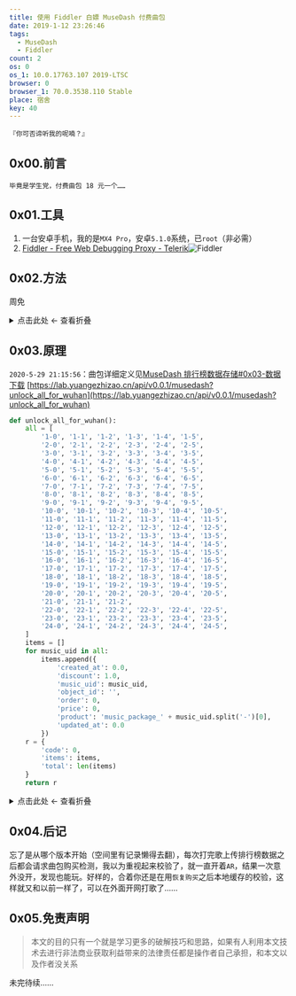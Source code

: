 ```yaml
---
title: 使用 Fiddler 白嫖 MuseDash 付费曲包
date: 2019-1-12 23:26:46
tags:
  - MuseDash
  - Fiddler
count: 2
os: 0
os_1: 10.0.17763.107 2019-LTSC
browser: 0
browser_1: 70.0.3538.110 Stable
place: 宿舍
key: 40
---
```

    『你可否谛听我的呢喃？』
<!-- more -->
## 0x00.前言
    毕竟是学生党，付费曲包 18 元一个……

## 0x01.工具
1. 一台安卓手机，我的是`MX4 Pro`，安卓`5.1.0`系统，已`root`（非必需）
2. [Fiddler - Free Web Debugging Proxy - Telerik](https://www.telerik.com/fiddler)![Fiddler](https://i1.yuangezhizao.cn/Win-10/20190112233023.jpg!webp)

## 0x02.方法
周免

<details><summary>点击此处 ← 查看折叠</summary>

~~配好安卓手机的网络代理以及`Fiddler`的`HTTPS`抓包功能，进入游戏，遇到包含`check_xd_purchase`的请求时，在`AutoResponder`标签页中`Add Rule`，`Rule Editor`处理方式选择`Find a file...`，选择到一个内容为`{"result": "purchased"}`文本文档，点击`Save`保存规则，点击`Enable rules`使规则生效。最后，在游戏拓展包处点击`恢复购买`，弹框`恢复购买成功`，到此结束。~~

</details>

## 0x03.原理
`2020-5-29 21:15:56`：曲包详细定义见[MuseDash 排行榜数据存储#0x03-数据下载](./rank.html#0x03-数据下载)
[https://lab.yuangezhizao.cn/api/v0.0.1/musedash?unlock_all_for_wuhan](https://lab.yuangezhizao.cn/api/v0.0.1/musedash?unlock_all_for_wuhan)
``` python
def unlock_all_for_wuhan():
    all = [
        '1-0', '1-1', '1-2', '1-3', '1-4', '1-5',
        '2-0', '2-1', '2-2', '2-3', '2-4', '2-5',
        '3-0', '3-1', '3-2', '3-3', '3-4', '3-5',
        '4-0', '4-1', '4-2', '4-3', '4-4', '4-5',
        '5-0', '5-1', '5-2', '5-3', '5-4', '5-5',
        '6-0', '6-1', '6-2', '6-3', '6-4', '6-5',
        '7-0', '7-1', '7-2', '7-3', '7-4', '7-5',
        '8-0', '8-1', '8-2', '8-3', '8-4', '8-5',
        '9-0', '9-1', '9-2', '9-3', '9-4', '9-5',
        '10-0', '10-1', '10-2', '10-3', '10-4', '10-5',
        '11-0', '11-1', '11-2', '11-3', '11-4', '11-5',
        '12-0', '12-1', '12-2', '12-3', '12-4', '12-5',
        '13-0', '13-1', '13-2', '13-3', '13-4', '13-5',
        '14-0', '14-1', '14-2', '14-3', '14-4', '14-5',
        '15-0', '15-1', '15-2', '15-3', '15-4', '15-5',
        '16-0', '16-1', '16-2', '16-3', '16-4', '16-5',
        '17-0', '17-1', '17-2', '17-3', '17-4', '17-5',
        '18-0', '18-1', '18-2', '18-3', '18-4', '18-5',
        '19-0', '19-1', '19-2', '19-3', '19-4', '19-5',
        '20-0', '20-1', '20-2', '20-3', '20-4', '20-5',
        '21-0', '21-1', '21-2',
        '22-0', '22-1', '22-2', '22-3', '22-4', '22-5',
        '23-0', '23-1', '23-2', '23-3', '23-4', '23-5',
        '24-0', '24-1', '24-2', '24-3', '24-4', '24-5',
    ]
    items = []
    for music_uid in all:
        items.append({
            'created_at': 0.0,
            'discount': 1.0,
            'music_uid': music_uid,
            'object_id': '',
            'order': 0,
            'price': 0,
            'product': 'music_package_' + music_uid.split('-')[0],
            'updated_at': 0.0
        })
    r = {
        'code': 0,
        'items': items,
        'total': len(items)
    }
    return r
```

<details><summary>点击此处 ← 查看折叠</summary>

~~首先修改购买时的金额，付款成功，曲包未发（浪费我一块钱），确认服务端有校验支付金额；~~
~~其次，未购买时曲包返回：~~
![未购买](https://i1.yuangezhizao.cn/Win-10/20190112235144.png!webp)

~~瞎蒙判定字符，`True`，`true`，`Bought`，`bought`均无果，我是想不出来了……~~
~~最后，花`18`块钱购买，付费成功，返回：~~
![已购买](https://i1.yuangezhizao.cn/Win-10/20190112234733.png!webp)

~~得到客户端判定字符，`purchased`，`9`个字母值`18`块钱……~~
~~真贵，倒是只要知道了这个就能无限用下去了，你曲包尽管出（~~

</details>

## 0x04.后记
忘了是从哪个版本开始（空间里有记录懒得去翻），每次打完歌上传排行榜数据之后都会请求曲包购买检测，我以为重视起来校验了，就一直开着`AR`，结果一次意外没开，发现也能玩。好样的，合着你还是在用`恢复购买`之后本地缓存的校验，这样就又和以前一样了，可以在外面开网打歌了……

## 0x05.免责声明
> 本文的目的只有一个就是学习更多的破解技巧和思路，如果有人利用本文技术去进行非法商业获取利益带来的法律责任都是操作者自己承担，和本文以及作者没关系

未完待续……
